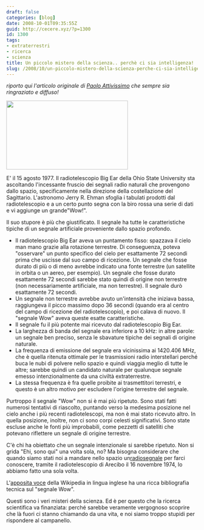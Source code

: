 ```yaml
---
draft: false
categories: [blog]
date: 2008-10-01T09:35:55Z
guid: http://cecere.xyz/?p=1300
id: 1300
tags:
- extraterrestri
- ricerca
- scienza
title: Un piccolo mistero della scienza.. perchè ci sia intelligenza!
slug: /2008/10/un-piccolo-mistero-della-scienza-perche-ci-sia-intelligenza/
---
```


_riporto qui l'articolo originale di_ [_Paolo Attivissimo_](http://attivissimo.blogspot.com/) _che sempre sia ringraziato e diffuso!_

[<img class="aligncenter size-full wp-image-1301" title="wow_signal-fullres" src="http://cecere.xyz/wp-content/uploads/sites/3/2008/10/wow_signal-fullres.jpg" alt="" width="320" height="181" srcset="http://cecere.xyz/wp-content/uploads/sites/3/2008/10/wow_signal-fullres.jpg 320w, http://cecere.xyz/wp-content/uploads/sites/3/2008/10/wow_signal-fullres-300x170.jpg 300w" sizes="(max-width: 320px) 100vw, 320px" />](http://cecere.xyz/wp-content/uploads/sites/3/2008/10/wow_signal-fullres.jpg)

E' il 15 agosto 1977. Il radiotelescopio Big Ear della Ohio State University sta ascoltando l'incessante fruscio dei segnali radio naturali che provengono dallo spazio, specificamente nella direzione della costellazione del Sagittario. L'astronomo Jerry R. Ehman sfoglia i tabulati prodotti dal radiotelescopio e a un certo punto segna con la biro rossa una serie di dati e vi aggiunge un grande<span>"Wow!"</span>.

Il suo stupore è più che giustificato. Il segnale ha tutte le caratteristiche tipiche di un segnale artificiale proveniente dallo spazio profondo.

- Il radiotelescopio Big Ear aveva un puntamento fisso: spazzava il cielo man mano grazie alla rotazione terrestre. Di conseguenza, poteva "osservare" un punto specifico del cielo per esattamente 72 secondi prima che uscisse dal suo campo di ricezione. Un segnale che fosse durato di più o di meno avrebbe indicato una fonte terrestre (un satellite in orbita o un aereo, per esempio). Un segnale che fosse durato esattamente 72 secondi sarebbe stato quindi di origine non terrestre (non necessariamente artificiale, ma non terrestre). Il segnale durò esattamente 72 secondi.
- Un segnale non terrestre avrebbe avuto un'intensità che iniziava bassa, raggiungeva il picco massimo dopo 36 secondi (quando era al centro del campo di ricezione del radiotelescopio), e poi calava di nuovo. Il "segnale Wow" aveva queste esatte caratteristiche.
- Il segnale fu il più potente mai ricevuto dal radiotelescopio Big Ear.
- La larghezza di banda del segnale era inferiore a 10 kHz: in altre parole: un segnale ben preciso, senza le sbavature tipiche dei segnali di origine naturale.
- La frequenza di emissione del segnale era vicinissima ai 1420.406 MHz, che è quella ritenuta ottimale per le trasmissioni radio interstellari perché buca le nubi di polvere nello spazio e quindi viaggia meglio di tutte le altre; sarebbe quindi un candidato naturale per qualunque segnale emesso intenzionalmente da una civiltà extraterrestre.
- La stessa frequenza è fra quelle proibite ai trasmettitori terrestri, e questo è un altro motivo per escludere l'origine terrestre del segnale.

Purtroppo il segnale <span>"Wow"</span> non si è mai più ripetuto. Sono stati fatti numerosi tentativi di riascolto, puntando verso la medesima posizione nel cielo anche i più recenti radiotelescopi, ma non è mai stato ricevuto altro. In quella posizione, inoltre, non ci sono corpi celesti significativi. Sono state escluse anche le fonti più improbabili, come pezzetti di satelliti che potevano riflettere un segnale di origine terrestre.

C'è chi ha obiettato che un segnale intenzionale si sarebbe ripetuto. Non si grida <span>"Ehi, sono qui"</span> una volta sola, no? Ma bisogna considerare che quando siamo stati <span>noi</span> a mandare nello spazio un[radiosegnale](http://www.physics.utah.edu/%7Ecassiday/p1080/lec06.html) per farci conoscere, tramite il radiotelescopio di Arecibo il 16 novembre 1974, lo abbiamo fatto una sola volta.

L'[apposita voce](http://en.wikipedia.org/wiki/Wow%21_signal) della Wikipedia in lingua inglese ha una ricca bibliografia tecnica sul <span>"segnale Wow"</span>.

Questi sono i veri misteri della scienza. Ed è per questo che la ricerca scientifica va finanziata: perché sarebbe veramente vergognoso scoprire che là fuori ci stanno chiamando da una vita, e noi siamo troppo stupidi per rispondere al campanello.